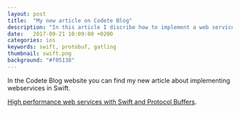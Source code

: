 ```yaml
---
layout: post
title:  "My new article on Codete Blog"
description: "In this article I discribe how to implement a web services in Swift using Kitura and Protocol Buffers."
date:   2017-09-21 10:09:00 +0200
categories: ios
keywords: swift, protobuf, gatling
thumbnail: swift.png
background: "#f05138"
---
```


In the Codete Blog website you can find my new article about implementing webservices in Swift.

[High performance web services with Swift and Protocol Buffers](https://codete.com/blog/high-performance-web-services-swift-protocol-buffers/).